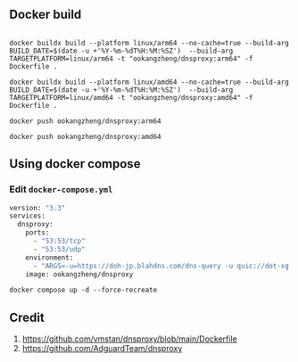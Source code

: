 ## Docker build

```shell

docker buildx build --platform linux/arm64 --no-cache=true --build-arg BUILD_DATE=$(date -u +'%Y-%m-%dT%H:%M:%SZ')  --build-arg TARGETPLATFORM=linux/arm64 -t "ookangzheng/dnsproxy:arm64" -f Dockerfile .

docker buildx build --platform linux/amd64 --no-cache=true --build-arg BUILD_DATE=$(date -u +'%Y-%m-%dT%H:%M:%SZ')  --build-arg TARGETPLATFORM=linux/amd64 -t "ookangzheng/dnsproxy:amd64" -f Dockerfile .

docker push ookangzheng/dnsproxy:arm64

docker push ookangzheng/dnsproxy:amd64
```

## Using docker compose

### Edit `docker-compose.yml`

```bash
version: "3.3"
services:
  dnsproxy:
    ports:
      - "53:53/tcp"
      - "53:53/udp"
    environment:
      - "ARGS=-u=https://doh-jp.blahdns.com/dns-query -u quic://dot-sg.blahdns.com:784 -f 94.140.14.14:53 -f 94.140.14.14:8853 -b 9.9.9.9:9953 -b 9.9.9.9:53 --cache --cache-min-ttl=30 --cache-max-ttl=300 --cache-optimistic --edns "
    image: ookangzheng/dnsproxy

```

```shell
docker compose up -d --force-recreate
```

## Credit

1. https://github.com/vmstan/dnsproxy/blob/main/Dockerfile
2. https://github.com/AdguardTeam/dnsproxy
